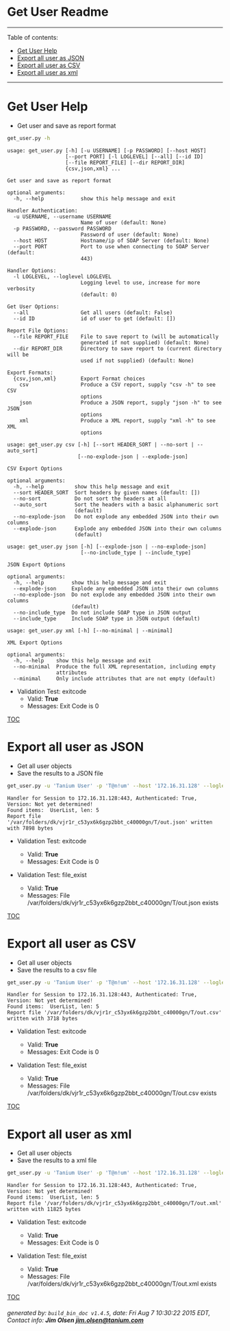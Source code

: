 Get User Readme
===========================

---------------------------
<a name='toc'>Table of contents:</a>

  * [Get User Help](#user-content-get-user-help)
  * [Export all user as JSON](#user-content-export-all-user-as-json)
  * [Export all user as CSV](#user-content-export-all-user-as-csv)
  * [Export all user as xml](#user-content-export-all-user-as-xml)

---------------------------

# Get User Help

  * Get user and save as report format

```bash
get_user.py -h
```

```
usage: get_user.py [-h] [-u USERNAME] [-p PASSWORD] [--host HOST]
                   [--port PORT] [-l LOGLEVEL] [--all] [--id ID]
                   [--file REPORT_FILE] [--dir REPORT_DIR]
                   {csv,json,xml} ...

Get user and save as report format

optional arguments:
  -h, --help            show this help message and exit

Handler Authentication:
  -u USERNAME, --username USERNAME
                        Name of user (default: None)
  -p PASSWORD, --password PASSWORD
                        Password of user (default: None)
  --host HOST           Hostname/ip of SOAP Server (default: None)
  --port PORT           Port to use when connecting to SOAP Server (default:
                        443)

Handler Options:
  -l LOGLEVEL, --loglevel LOGLEVEL
                        Logging level to use, increase for more verbosity
                        (default: 0)

Get User Options:
  --all                 Get all users (default: False)
  --id ID               id of user to get (default: [])

Report File Options:
  --file REPORT_FILE    File to save report to (will be automatically
                        generated if not supplied) (default: None)
  --dir REPORT_DIR      Directory to save report to (current directory will be
                        used if not supplied) (default: None)

Export Formats:
  {csv,json,xml}        Export Format choices
    csv                 Produce a CSV report, supply "csv -h" to see CSV
                        options
    json                Produce a JSON report, supply "json -h" to see JSON
                        options
    xml                 Produce a XML report, supply "xml -h" to see XML
                        options

usage: get_user.py csv [-h] [--sort HEADER_SORT | --no-sort | --auto_sort]
                       [--no-explode-json | --explode-json]

CSV Export Options

optional arguments:
  -h, --help          show this help message and exit
  --sort HEADER_SORT  Sort headers by given names (default: [])
  --no-sort           Do not sort the headers at all
  --auto_sort         Sort the headers with a basic alphanumeric sort
                      (default)
  --no-explode-json   Do not explode any embedded JSON into their own columns
  --explode-json      Explode any embedded JSON into their own columns
                      (default)

usage: get_user.py json [-h] [--explode-json | --no-explode-json]
                        [--no-include_type | --include_type]

JSON Export Options

optional arguments:
  -h, --help         show this help message and exit
  --explode-json     Explode any embedded JSON into their own columns
  --no-explode-json  Do not explode any embedded JSON into their own columns
                     (default)
  --no-include_type  Do not include SOAP type in JSON output
  --include_type     Include SOAP type in JSON output (default)

usage: get_user.py xml [-h] [--no-minimal | --minimal]

XML Export Options

optional arguments:
  -h, --help    show this help message and exit
  --no-minimal  Produce the full XML representation, including empty
                attributes
  --minimal     Only include attributes that are not empty (default)
```

  * Validation Test: exitcode
    * Valid: **True**
    * Messages: Exit Code is 0



[TOC](#user-content-toc)


# Export all user as JSON

  * Get all user objects
  * Save the results to a JSON file

```bash
get_user.py -u 'Tanium User' -p 'T@n!um' --host '172.16.31.128' --loglevel 1 --all --file "/var/folders/dk/vjr1r_c53yx6k6gzp2bbt_c40000gn/T/out.json" json
```

```
Handler for Session to 172.16.31.128:443, Authenticated: True, Version: Not yet determined!
Found items:  UserList, len: 5
Report file '/var/folders/dk/vjr1r_c53yx6k6gzp2bbt_c40000gn/T/out.json' written with 7898 bytes
```

  * Validation Test: exitcode
    * Valid: **True**
    * Messages: Exit Code is 0

  * Validation Test: file_exist
    * Valid: **True**
    * Messages: File /var/folders/dk/vjr1r_c53yx6k6gzp2bbt_c40000gn/T/out.json exists



[TOC](#user-content-toc)


# Export all user as CSV

  * Get all user objects
  * Save the results to a csv file

```bash
get_user.py -u 'Tanium User' -p 'T@n!um' --host '172.16.31.128' --loglevel 1 --all --file "/var/folders/dk/vjr1r_c53yx6k6gzp2bbt_c40000gn/T/out.csv" csv
```

```
Handler for Session to 172.16.31.128:443, Authenticated: True, Version: Not yet determined!
Found items:  UserList, len: 5
Report file '/var/folders/dk/vjr1r_c53yx6k6gzp2bbt_c40000gn/T/out.csv' written with 3718 bytes
```

  * Validation Test: exitcode
    * Valid: **True**
    * Messages: Exit Code is 0

  * Validation Test: file_exist
    * Valid: **True**
    * Messages: File /var/folders/dk/vjr1r_c53yx6k6gzp2bbt_c40000gn/T/out.csv exists



[TOC](#user-content-toc)


# Export all user as xml

  * Get all user objects
  * Save the results to a xml file

```bash
get_user.py -u 'Tanium User' -p 'T@n!um' --host '172.16.31.128' --loglevel 1 --all --file "/var/folders/dk/vjr1r_c53yx6k6gzp2bbt_c40000gn/T/out.xml" xml
```

```
Handler for Session to 172.16.31.128:443, Authenticated: True, Version: Not yet determined!
Found items:  UserList, len: 5
Report file '/var/folders/dk/vjr1r_c53yx6k6gzp2bbt_c40000gn/T/out.xml' written with 11825 bytes
```

  * Validation Test: exitcode
    * Valid: **True**
    * Messages: Exit Code is 0

  * Validation Test: file_exist
    * Valid: **True**
    * Messages: File /var/folders/dk/vjr1r_c53yx6k6gzp2bbt_c40000gn/T/out.xml exists



[TOC](#user-content-toc)


###### generated by: `build_bin_doc v1.4.5`, date: Fri Aug  7 10:30:22 2015 EDT, Contact info: **Jim Olsen <jim.olsen@tanium.com>**